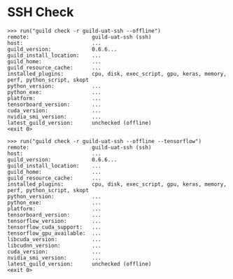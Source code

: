 # SSH Check

    >>> run("guild check -r guild-uat-ssh --offline")
    remote:                    guild-uat-ssh (ssh)
    host:                      ...
    guild_version:             0.6.6...
    guild_install_location:    ...
    guild_home:                ...
    guild_resource_cache:      ...
    installed_plugins:         cpu, disk, exec_script, gpu, keras, memory, perf, python_script, skopt
    python_version:            ...
    python_exe:                ...
    platform:                  ...
    tensorboard_version:       ...
    cuda_version:              ...
    nvidia_smi_version:        ...
    latest_guild_version:      unchecked (offline)
    <exit 0>

    >>> run("guild check -r guild-uat-ssh --offline --tensorflow")
    remote:                    guild-uat-ssh (ssh)
    host:                      ...
    guild_version:             0.6.6...
    guild_install_location:    ...
    guild_home:                ...
    guild_resource_cache:      ...
    installed_plugins:         cpu, disk, exec_script, gpu, keras, memory, perf, python_script, skopt
    python_version:            ...
    python_exe:                ...
    platform:                  ...
    tensorboard_version:       ...
    tensorflow_version:        ...
    tensorflow_cuda_support:   ...
    tensorflow_gpu_available:  ...
    libcuda_version:           ...
    libcudnn_version:          ...
    cuda_version:              ...
    nvidia_smi_version:        ...
    latest_guild_version:      unchecked (offline)
    <exit 0>
